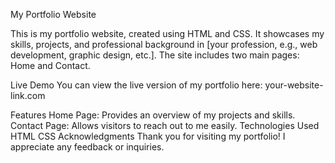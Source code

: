 My Portfolio Website

This is my portfolio website, created using HTML and CSS. It showcases my skills, projects, and professional background in [your profession, e.g., web development, graphic design, etc.]. The site includes two main pages: Home and Contact.

Live Demo
You can view the live version of my portfolio here: your-website-link.com

Features
Home Page: Provides an overview of my projects and skills.
Contact Page: Allows visitors to reach out to me easily.
Technologies Used
HTML
CSS
Acknowledgments
Thank you for visiting my portfolio! I appreciate any feedback or inquiries.

